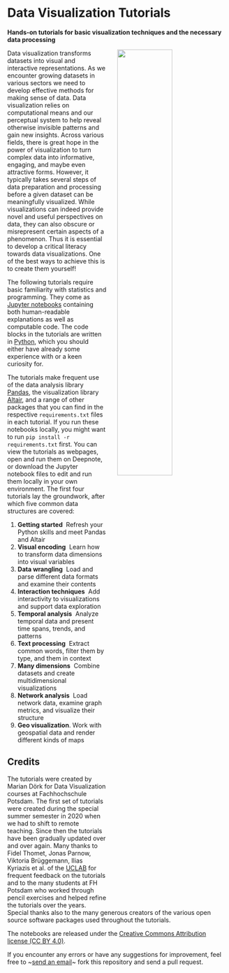 # Data Visualization Tutorials

**Hands-on tutorials for basic visualization techniques and the necessary data processing**

<img style="float: right; width: 50%; padding-left:5%;" src="https://infovis.fh-potsdam.de/tutorials/cover.png">

Data visualization transforms datasets into visual and interactive representations. As we encounter growing datasets in various sectors we need to develop effective methods for making sense of data. Data visualization relies on computational means and our perceptual system to help reveal otherwise invisible patterns and gain new insights. Across various fields, there is great hope in the power of visualization to turn complex data into informative, engaging, and maybe even attractive forms. However, it typically takes several steps of data preparation and processing before a given dataset can be meaningfully visualized. While visualizations can indeed provide novel and useful perspectives on data, they can also obscure or misrepresent certain aspects of a phenomenon. Thus it is essential to develop a critical literacy towards data visualizations. One of the best ways to achieve this is to create them yourself!

The following tutorials require basic familiarity with statistics and programming. They come as [Jupyter notebooks](https://jupyter.org/) containing both human-readable explanations as well as computable code. The code blocks in the tutorials are written in [Python](https://www.python.org/), which you should either have already some experience with or a keen curiosity for. 

The tutorials make frequent use of the data analysis library [Pandas](https://pandas.pydata.org/), the visualization library [Altair](https://altair-viz.github.io), and a range of other packages that you can find in the respective `requirements.txt` files in each tutorial. If you run these notebooks locally, you might want to run `pip install -r requirements.txt` first. You can view the tutorials as webpages, open and run them on Deepnote, or download the Jupyter notebook files to edit and run them locally in your own environment. The first four tutorials lay the groundwork, after which five common data structures are covered:

1. **Getting started**  Refresh your Python skills and meet Pandas and Altair
2. **Visual encoding**  Learn how to transform data dimensions into visual variables
3. **Data wrangling**  Load and parse different data formats and examine their contents
4. **Interaction techniques**  Add interactivity to visualizations and support data exploration
5. **Temporal analysis**  Analyze temporal data and present time spans, trends, and patterns
6. **Text processing**  Extract common words, filter them by type, and them in context
7. **Many dimensions**  Combine datasets and create multidimensional visualizations 
8. **Network analysis**  Load network data, examine graph metrics, and visualize their structure
9. **Geo visualization**. Work with geospatial data and render different kinds of maps 

## Credits

The tutorials were created by Marian Dörk for Data Visualization courses at Fachhochschule Potsdam. The first set of tutorials were created during the special summer semester in 2020 when we had to shift to remote teaching. Since then the tutorials have been gradually updated over and over again. Many thanks to Fidel Thomet, Jonas Parnow, Viktoria Brüggemann, Ilias Kyriazis et al. of the [UCLAB](https://uclab.fh-potsdam.de) for frequent feedback on the tutorials and to the many students at FH Potsdam who worked through pencil exercises and helped refine the tutorials over the years. Special thanks also to the many generous creators of the various open source software packages used throughout the tutorials.

The notebooks are released under the [Creative Commons Attribution license (CC BY 4.0)](https://creativecommons.org/licenses/by/4.0/).

If you encounter any errors or have any suggestions for improvement, feel free to ~[send an email](mailto:marian.doerk@fh-potsdam.de)~ fork this repository and send a pull request.
